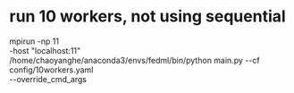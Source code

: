 
# run 10 workers, not using sequential
mpirun -np 11 \
-host "localhost:11" \
/home/chaoyanghe/anaconda3/envs/fedml/bin/python main.py --cf config/10workers.yaml \
--override_cmd_args




